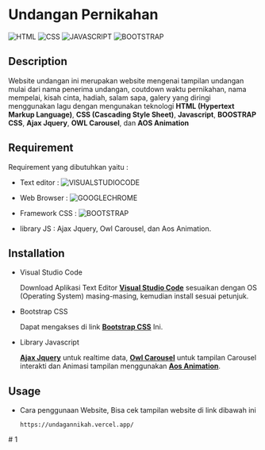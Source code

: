 # Undangan Pernikahan

![HTML](https://img.shields.io/badge/HTML-Hyper_text_markup_Language-a?style=for-the-badge&logo=HTML5)
![CSS](https://img.shields.io/badge/CSS-Cascading_style_sheet-a?style=for-the-badge&logo=CSS3)
![JAVASCRIPT](https://img.shields.io/badge/JAVASCRIPT-444?style=for-the-badge&logo=JAVASCRIPT)
![BOOTSTRAP](https://img.shields.io/badge/bOOSTRAP_CSS-444?style=for-the-badge&logo=BOOTSTRAP)

## Description

Website undangan ini merupakan website mengenai tampilan undangan mulai dari nama penerima undangan, coutdown waktu pernikahan, nama mempelai, kisah cinta, hadiah, salam sapa, galery yang diringi menggunakan lagu dengan mengunakan teknologi **HTML (Hypertext Markup Language)**, **CSS (Cascading Style Sheet)**, **Javascript**, **BOOSTRAP CSS**, **Ajax Jquery**, **OWL Carousel**, dan **AOS Animation**

## Requirement

Requirement yang dibutuhkan yaitu :

- Text editor : ![VISUALSTUDIOCODE](https://img.shields.io/badge/VISUAL_STUDIO_CODE-555?style=flat-square&logo=VISUALSTUDIOCODE)

- Web Browser : ![GOOGLECHROME](https://img.shields.io/badge/GOOGLE_CHROME-555?style=flat-square&logo=GOOGLECHROME)

- Framework CSS : ![BOOTSTRAP](https://img.shields.io/badge/BOOTSTRAP_CSS-555?style=flat-square&logo=BOOTSTRAP)

- library JS : Ajax Jquery, Owl Carousel, dan Aos Animation.

## Installation

- Visual Studio Code

  Download Aplikasi Text Editor **[Visual Studio Code](https://code.visualstudio.com/Download)** sesuaikan dengan OS (Operating System) masing-masing, kemudian install sesuai petunjuk.

- Bootstrap CSS

  Dapat mengakses di link **[Bootstrap CSS](https://getbootstrap.com)** Ini.

- Library Javascript

  **[Ajax Jquery](https://api.jquery.com/Jquery.ajax/)** untuk realtime data, **[Owl Carousel](http://owlcarousel2.github.io/OwlCarousel2/)**  untuk tampilan Carousel interakti dan Animasi tampilan menggunakan **[Aos Animation](https://michalsnik.github.io/aos/)**.

## Usage

- Cara penggunaan Website, Bisa cek tampilan website di link dibawah ini
  ```
  https://undagannikah.vercel.app/
  ```
#   1  
 